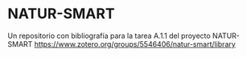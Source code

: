 # NATUR-SMART
Un repositorio con bibliografía para la tarea A.1.1 del proyecto NATUR-SMART
https://www.zotero.org/groups/5546406/natur-smart/library

